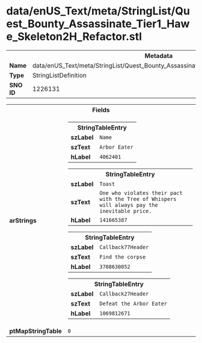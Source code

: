 <h1>data/enUS_Text/meta/StringList/Quest_Bounty_Assassinate_Tier1_Hawe_Skeleton2H_Refactor.stl</h1><table><tr><th colspan="100%">Metadata</th></tr><tr><td><b>Name</b></td><td>data/enUS_Text/meta/StringList/Quest_Bounty_Assassinate_Tier1_Hawe_Skeleton2H_Refactor.stl</td></tr><tr><td><b>Type</b></td><td>StringListDefinition</td></tr><tr><td><b>SNO ID</b></td><td>1226131</td></tr></table>

<table><tr><th colspan="100%">Fields</th></tr><tr><td><b>arStrings</b></td><td><table><tr><th colspan="100%">StringTableEntry</th></tr><tr><td><b>szLabel</b></td><td><code>Name</code></td></tr><tr><td><b>szText</b></td><td><code>Arbor Eater</code></td></tr><tr><td><b>hLabel</b></td><td><code>4062401</code></td></tr></table>


<table><tr><th colspan="100%">StringTableEntry</th></tr><tr><td><b>szLabel</b></td><td><code>Toast</code></td></tr><tr><td><b>szText</b></td><td><code>One who violates their pact with the Tree of Whispers will always pay the inevitable price.</code></td></tr><tr><td><b>hLabel</b></td><td><code>141665387</code></td></tr></table>


<table><tr><th colspan="100%">StringTableEntry</th></tr><tr><td><b>szLabel</b></td><td><code>Callback77Header</code></td></tr><tr><td><b>szText</b></td><td><code>Find the corpse</code></td></tr><tr><td><b>hLabel</b></td><td><code>3708630052</code></td></tr></table>


<table><tr><th colspan="100%">StringTableEntry</th></tr><tr><td><b>szLabel</b></td><td><code>Callback27Header</code></td></tr><tr><td><b>szText</b></td><td><code>Defeat the Arbor Eater</code></td></tr><tr><td><b>hLabel</b></td><td><code>1069812671</code></td></tr></table>


</td></tr><tr><td><b>ptMapStringTable</b></td><td><code>0</code></td></tr></table>

